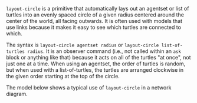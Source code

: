 `layout-circle` is a primitive that automatically lays out an agentset or list of turtles into an evenly spaced circle of a given radius centered around the center of the world, all facing outwards. It is often used with models that use links because it makes it easy to see which turtles are connected to which. 

The syntax is `layout-circle agentset radius` or `layout-circle list-of-turtles radius`. It is an observer command (i.e., not called within an `ask` block or anything like that) because it acts on all of the turtles "at once", not just one at a time. When using an agentset, the order of turtles is random, but when used with a list-of-turtles, the turtles are arranged clockwise in the given order starting at the top of the circle. 

The model below shows a typical use of `layout-circle` in a network diagram. 
